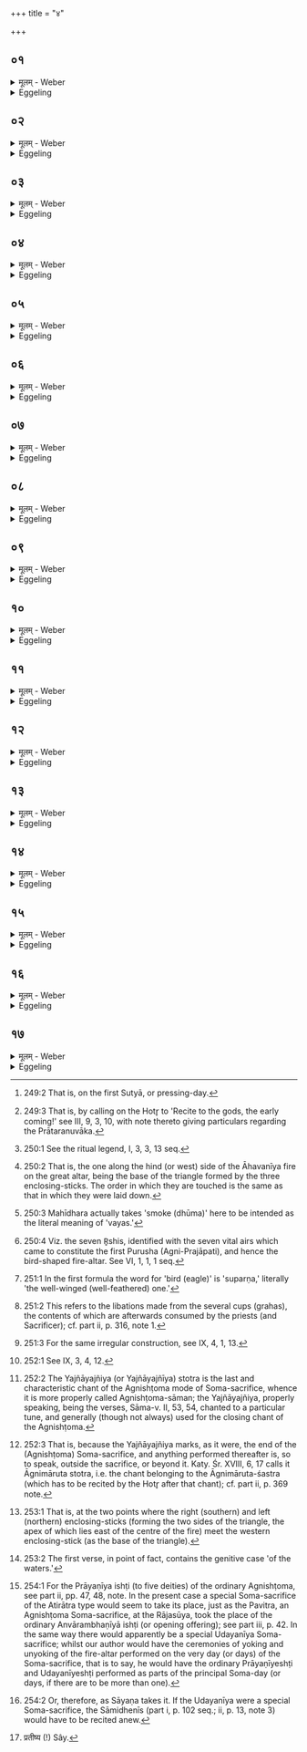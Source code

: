 +++
title = "४"

+++






##  ०१
<details><summary>मूलम् - Weber</summary>

अ᳘थ प्रातः᳘ प्रातरनुवाक᳘मुपाकरिष्य᳘न्॥  
अग्निं᳘ युनक्ति युक्ते᳘न स᳘मश्नवा इ᳘ति ते᳘न युक्ते᳘न स᳘र्वान्का᳘मान्त्स᳘मश्नुते तं वै᳘ पुर᳘स्तात्स᳘र्वस्य क᳘र्मणो युनक्ति तद्यत्किं चा᳘त्र ऊर्ध्वं᳘ क्रिय᳘ते युक्ते तत्स᳘र्वᳫं समा᳘धीयते॥
</details>

<details><summary>Eggeling</summary>

1. Then, early next morning [^egg_432], when about to bespeak the morning prayer [^egg_433], he yokes the Fire-altar, thinking, 'With it, when yoked, I shall obtain; and by it, when yoked, he obtains all wishes. He

[^egg_432]: 249:2 That is, on the first Sutyā, or pressing-day.

[^egg_433]: 249:3 That is, by calling on the Hotr̥ to 'Recite to the gods, the early coming!' see III, 9, 3, 10, with note thereto giving particulars regarding the Prātaranuvāka.

yokes it prior to the whole performance, so that all that is done thereafter is laden on that yoked (altar-cart).
</details>


##  ०२
<details><summary>मूलम् - Weber</summary>

परिधि᳘षु युनक्ति॥  
अग्न᳘य एते य᳘त्परिध᳘यो ऽग्नि᳘भिरेव त᳘दग्निं᳘ युनक्ति॥
</details>

<details><summary>Eggeling</summary>

2. He yokes it on the enclosing-sticks, for those enclosing-sticks are fires [^egg_434]: it is with fires he thus yokes the fire-altar.

[^egg_434]: 250:1 See the ritual legend, I, 3, 3, 13 seq.
</details>


##  ०३
<details><summary>मूलम् - Weber</summary>

स᳘ मध्यम᳘म् परिधि᳘मुपस्पृ᳘श्य॥  
एतद्य᳘जुर्जपत्यग्निं᳘ युनज्मि श᳘वसा घृतेने᳘ति ब᳘लं वै श᳘वो ऽग्निं᳘ युनज्मि ब᳘लेन च घृते᳘न चे᳘त्येत᳘द्दिव्य᳘ᳫं᳘ सुपर्णं व᳘यसा बृह᳘न्तमि᳘ति दिव्यो वा᳘ एष᳘ सुपर्णो व᳘यसो बृह᳘न्धूमे᳘न ते᳘न वयं᳘ गमेम ब्रध्न᳘स्य विष्ट᳘पᳫं स्वर्गं᳘ लोकं रो᳘हन्तो᳘ ऽधि ना᳘कमुत्तममि᳘त्येत᳘त्॥
</details>

<details><summary>Eggeling</summary>

3. Having touched the middle enclosing-stick [^egg_435], he mutters this formula (Vāj. S. XVIII, 51), 'The Fire I yoke with might, with ghee!'--might means strength: thus, 'The fire I yoke (furnish) with strength, with ghee;'--'the heavenly bird, great in vigour,'--for that (fire-altar) is indeed a heavenly bird, and great in vigour, in smoke [^egg_436];--'Thereby we will go to the region of the bay, rising unto the light, beyond the highest firmament!'--The firmament, doubtless, is the heavenly world: thus, 'Thereby we will go to the region, of the bay (horse, the sun) mounting up to the heavenly world, beyond the highest firmament.'

[^egg_435]: 250:2 That is, the one along the hind (or west) side of the Āhavanīya fire on the great altar, being the base of the triangle formed by the three enclosing-sticks. The order in which they are touched is the same as that in which they were laid down.

[^egg_436]: 250:3 Mahīdhara actually takes 'smoke (dhūma)' here to be intended as the literal meaning of 'vayas.'
</details>


##  ०४
<details><summary>मूलम् - Weber</summary>

अ᳘थ द᳘क्षिणे॥  
इमौ᳘ ते पक्षा᳘वज᳘रौ पतत्रि᳘णौ या᳘भ्यां र᳘क्षांस्यपहंस्यग्ने ता᳘भ्याम् पतेम सुकृ᳘तामु लोकं य᳘त्र ऋ᳘षयो जग्मुः᳘ प्रथमजाः᳘ पुराणा इ᳘त्यमूनेतदृ᳘षीनाह॥
</details>

<details><summary>Eggeling</summary>

4. Then on the southern (right) one, with (Vāj. S. XVIII, 52), 'By these never-decaying, feathered wings of thine wherewith thou repellest the demons, O Agni, may we fly to the world of the righteous whither the erst-born seers went of old!' he thereby alludes to those R̥shis [^egg_437].

[^egg_437]: 250:4 Viz. the seven R̥shis, identified with the seven vital airs which came to constitute the first Purusha (Agni-Prajāpati), and hence the bird-shaped fire-altar. See VI, 1, 1, 1 seq.
</details>


##  ०५
<details><summary>मूलम् - Weber</summary>

अथो᳘त्तरे॥  
इ᳘न्दुर्द᳘क्षः श्येन᳘ ऋता᳘वा हि᳘रण्यपक्षः शकुनो᳘ भुरण्युरि᳘त्यमृ᳘तं वै हि᳘रण्यममृ᳘तपक्षः शकुनो᳘ भर्ते᳘त्येत᳘न्महा᳘न्त्सध᳘स्थे ध्रुव आ नि᳘षत्तो न᳘मस्ते अस्तु मा᳘ मा हिंसीरि᳘त्यात्म᳘नः परिदां᳘ वदते॥
</details>

<details><summary>Eggeling</summary>

5. Then on the northern (left) one, with (Vāj. S. XVIII, 53), 'The potent drop, the faithful eagle, the golden-winged bird, the active (bhuraṇyu),'--golden means immortal: thus, 'the immortal-winged bird, the bearer (bhartr̥);'--'the mighty is seated in the firm seat: homage be to thee, injure me not!'--he thereby gives utterance to a surrender of his own self.
</details>


##  ०६
<details><summary>मूलम् - Weber</summary>

तद्य᳘न्मध्यमं य᳘जुः॥  
स᳘ आत्मा᳘थ ये᳘ अभि᳘तस्तौ᳘ पक्षौ त᳘स्मात्ते᳘पक्ष᳘वती भवतः पक्षौ हि तौ᳟॥
</details>

<details><summary>Eggeling</summary>

6. Now that middle formula is the body, and the two on both sides thereof are the wings (of the bird-shaped altar): hence these two allude to 'wings [^egg_438],' for these two are the wings.

[^egg_438]: 251:1 In the first formula the word for 'bird (eagle)' is 'suparṇa,' literally 'the well-winged (well-feathered) one.'
</details>


##  ०७
<details><summary>मूलम् - Weber</summary>

त्रिभि᳘र्युनक्ति॥  
त्रिवृ᳘दग्निर्या᳘वानग्निर्या᳘वत्यस्य मा᳘त्रा ता᳘वतैॗवैनमेत᳘द्युनक्ति॥
</details>

<details><summary>Eggeling</summary>

7. With three (formulas) he yokes it,--threefold is Agni: as great as Agni is, as great as is his measure, with so much he thus yokes him.
</details>


##  ०८
<details><summary>मूलम् - Weber</summary>

अ᳘थ रा᳘जानमभिषु᳘त्याग्नौ᳘ जुहोति॥  
एष वै स᳘ सव᳘ एतद्वै त᳘त्सूयते य᳘मस्मै त᳘मेता᳘ देव᳘ताः सव᳘मनुम᳘न्यन्ते या᳘भिर᳘नुमतः सूय᳘ते य᳘स्मै वै रा᳘जानो राज्य᳘मनुम᳘न्यन्ते स राजा भवति न स य᳘स्मै न तद्य᳘दग्नौ᳘ जुहो᳘ति त᳘दग्नि᳘मभि᳘षिञ्चतिॗ सो ऽस्यैष दै᳘व आत्मा सो᳘माभिषिक्तो भवत्यमृ᳘ताभिषिक्तो᳘ ऽथ भक्षयति त᳘दात्मा᳘नमभि᳘षिञ्चतिॗ सो ऽस्याय᳘मात्मा सो᳘माभिषिक्तो भवत्यमृ᳘ताभिषिक्तः॥
</details>

<details><summary>Eggeling</summary>

8. And when he has pressed the king (Soma) he offers in the fire [^egg_439]. This, indeed, is that very rite of consecration (or pressing)--and by that he is now consecrated (or pressed)--which this (Sacrificer) is permitted to perform by those deities with whose permission he is consecrated [^egg_440]; for he alone becomes king whom the (other) kings allow (to assume) the royal dignity, and not he whom (they do) not (allow to assume it). Now when he offers in the fire he thereby consecrates (anoints) Agni, and that divine body of his, being consecrated by Soma, becomes consecrated by the nectar of immortality. And he himself drinks (thereof): he thereby consecrates

[^egg_439]: 251:2 This refers to the libations made from the several cups (grahas), the contents of which are afterwards consumed by the priests (and Sacrificer); cf. part ii, p. 316, note 1.

[^egg_440]: 251:3 For the same irregular construction, see IX, 4, 1, 13.

himself, and this self (body) of his, being consecrated by Soma, becomes consecrated by the nectar of immortality.
</details>


##  ०९
<details><summary>मूलम् - Weber</summary>

अग्नौ᳘ हुत्वा᳘थ भक्षयति॥  
दै᳘वो वा᳘ अस्यैष᳘ आत्मा᳘ मानुॗषो ऽयं᳘ देवा᳘ उ वा अग्रे᳘ ऽथ मनुष्यास्त᳘स्मादग्नौ᳘ हुत्वा᳘थ भक्षयति॥
</details>

<details><summary>Eggeling</summary>

9. Having offered in the fire (or, on the fire-altar), he drinks (Soma), for that (fire-altar) is his (the Sacrificer's) divine body [^egg_441], and this (Sacrificer's real body) is his human one; and the gods indeed were first, and afterwards men: therefore, having offered (Soma) in the fire, he drinks (thereof).

[^egg_441]: 252:1 See IX, 3, 4, 12.
</details>


##  १०
<details><summary>मूलम् - Weber</summary>

अ᳘थैनं वि᳘मुञ्चति॥  
आप्त्वा तं का᳘मं य᳘स्मै का᳘मायैनं युङ्क्ते᳘ यज्ञायज्ञि᳘यᳫं स्तोत्र᳘मुपाकरिष्य᳘न्त्स्वर्गो वै᳘ लोको यज्ञायज्ञि᳘यमेत᳘स्य वै ग᳘त्या एनं युङ्क्ते त᳘दाप्त्वा तं का᳘मं य᳘स्मै का᳘मायैनं युङ्क्ते᳟॥
</details>

<details><summary>Eggeling</summary>

10. Having now obtained the wish for (the accomplishment of) which he yokes it (the altar), he unyokes it when about to bespeak the Yajñāyajñiya stotra [^egg_442],--for the Yajñāyajñiya is the heavenly world, and it is for the attainment of that (world) that he yokes it: thus (he unyokes it) after obtaining the wish for which he yoked it.

[^egg_442]: 252:2 The Yajñāyajñiya (or Yajñāyajñīya) stotra is the last and characteristic chant of the Agnishṭoma mode of Soma-sacrifice, whence it is more properly called Agnishṭoma-sāman; the Yajñāyajñiya, properly speaking, being the verses, Sāma-v. II, 53, 54, chanted to a particular tune, and generally (though not always) used for the closing chant of the Agnishṭoma.
</details>


##  ११
<details><summary>मूलम् - Weber</summary>

तं वै᳘ पुर᳘स्तात्स्तोत्र᳘स्य वि᳘मुञ्चति॥  
स य᳘दुप᳘रिष्टात्स्तोत्र᳘स्य विमुञ्चेत्प᳘राङ् हैत᳘ᳫं᳘ स्वर्गं᳘ लोक᳘मतिप्र᳘णश्येद᳘थ य᳘त्पुर᳘स्तात्स्तोत्र᳘स्य विमुञ्च᳘ति त᳘त्सम्प्रति᳘ स्वर्गं᳘ लोक᳘माप्त्वा वि᳘मुञ्चति॥
</details>

<details><summary>Eggeling</summary>

11. It is prior to the Stotra that he unyokes it:--were he to unyoke after the Stotra, he would pass beyond that world [^egg_443] and lose it; but when he unyokes prior to the Stotra, he unyokes forthwith after reaching the world of heaven.

[^egg_443]: 252:3 That is, because the Yajñāyajñiya marks, as it were, the end of the (Agnishṭoma) Soma-sacrifice, and anything performed thereafter is, so to speak, outside the sacrifice, or beyond it. Katy. Śr. XVIII, 6, 17 calls it Āgnimāruta stotra, i.e. the chant belonging to the Āgnimāruta-śastra (which has to be recited by the Hotr̥ after that chant); cf. part ii, p. 369 note.
</details>


##  १२
<details><summary>मूलम् - Weber</summary>

परिधि᳘षु वि᳘मुञ्चति॥  
परिधि᳘षु᳘ ह्येनं युन᳘क्ति य᳘त्र वाव यो᳘ग्यं युञ्ज᳘न्ति त᳘देव तद्वि᳘मुञ्चन्ति॥
</details>

<details><summary>Eggeling</summary>

12. He unyokes it on the enclosing-sticks, for it

is on the enclosing-sticks that he yokes it, and at whatever place (of the body) people yoke a horse there they also unyoke it.
</details>


##  १३
<details><summary>मूलम् - Weber</summary>

स᳘ संध्यो᳘रुपस्पृ᳘श्य॥  
एने य᳘जुषी जपति त᳘था द्वे य᳘जुषी त्री᳘न्परिधी᳘ननुवि᳘भवतो दिवो᳘ मूॗर्धासि पृथिव्या ना᳘भिरि᳘ति द᳘क्षिणे वि᳘श्वस्य मूर्धन्न᳘धि तिष्ठसि श्रित इत्यु᳘त्तरे मूर्ध᳘वतीभ्याम् मूर्धाॗ ह्य᳘स्यैषो ऽप्सुम᳘तीभ्यामग्ने᳘रेत᳘द्वैश्वानर᳘स्य स्तोत्रं य᳘द्यज्ञायज्ञि᳘यं शा᳘न्तिर्वा आ᳘पस्त᳘स्मादप्सुम᳘तीभ्याम्॥
</details>

<details><summary>Eggeling</summary>

13. Having touched it (the fire) at the two joints [^egg_444], he mutters these two formulas,--thus two formulas equal in power three enclosing-sticks,--with (Vāj. S. XVIII, 54), 'The sky's head thou art, the earth's navel, [the essence of the waters and plants, the life of all, the ample refuge (?): homage be to the path!]' on the right, and with (55), 'On the head of the All dost thou keep standing, [in the (aerial) ocean is thy heart, in the waters thy life: bestow water, send the water-store (cloud),--from the sky, from the cloud, from the air, from the earth, favour us with rain!]' on the left (joint),--thus with two (verses) containing (the word) 'head,' for this, is indeed its head; and containing (the words) 'in the waters [^egg_445]': that Yajñāyajñiya doubtless is Agni Vaiśvānara's chant of praise, and water is (a means of) appeasing,--therefore (he touches them) with two (verses) containing (the words)--'the waters.'

[^egg_444]: 253:1 That is, at the two points where the right (southern) and left (northern) enclosing-sticks (forming the two sides of the triangle, the apex of which lies east of the centre of the fire) meet the western enclosing-stick (as the base of the triangle).

[^egg_445]: 253:2 The first verse, in point of fact, contains the genitive case 'of the waters.'
</details>


##  १४
<details><summary>मूलम् - Weber</summary>

द्वा᳘भ्यां वि᳘मुञ्चति॥  
द्विपाद्य᳘जमानो य᳘जमानो ऽग्निर्या᳘वानग्निर्या᳘वत्यस्य मा᳘त्रा ता᳘वतैॗवैनमेतद्वि᳘मुञ्चति त्रिभि᳘र्युनक्ति तत्प᳘ञ्च प᳘ञ्चचितिको ऽग्निः प᳘ञ्च ऽर्त᳘वः संवत्सरः᳘ संवत्सॗरो ऽग्निर्या᳘वानग्निर्या᳘वत्यस्य मा᳘त्रा ता᳘वत्त᳘द्भवति॥
</details>

<details><summary>Eggeling</summary>

14. With two (verses) he unyokes it,--two-footed is the Sacrificer, and Agni is the Sacrificer: as great as Agni is, as great as is his measure, with so much he thus unyokes him. With three (verses) he yokes,--that (makes) five,--the fire-altar consists of five layers, the year (of) five seasons, and Agni is

the year: as great as Agni is, as great as is his measure, so great is this.
</details>


##  १५
<details><summary>मूलम् - Weber</summary>

तᳫं है᳘के॥  
प्रायणी᳘य एॗवातिरात्रे᳘ युञ्ज᳘न्त्युदयनी᳘ये वि᳘मुञ्चन्ति संस्थारूपं वा᳘ एतद्य᳘द्विमो᳘चनं कि᳘म् पुरा᳘ संस्था᳘यै संस्थारूपं᳘ कुर्यामे᳘ति न त᳘था कुर्याद᳘हरहरहर्वा᳘ एष᳘ यज्ञ᳘स्तायते ऽहरहः सं᳘तिष्ठते᳘ ऽहरहरेनᳫं स्वर्ग᳘स्य लोक᳘स्य ग᳘त्यै युङ्क्ते᳘ ऽहरहरेनेन स्वर्गं᳘ लोकं᳘ गछति त᳘स्माद᳘हरहरेव᳘ युञ्ज्याद᳘हरहर्वि᳘मुञ्चेत्॥
</details>

<details><summary>Eggeling</summary>

15. Now, some yoke it (the fire-altar) at a Prāyaṇīya [^egg_446] Atirātra, and unyoke it at an Udayanīya, saying, 'The unyoking, surely, is a certain form of completion, and why should we perform a form of completion prior to the completion (of the sacrifice)?' But let him not do this, for day by day this sacrifice is performed, and day by day it comes to completion; day by day he yokes that (altar) for the attainment of the heavenly world, and day by day he thereby attains the heavenly world: let him therefore yoke it day by day, and unyoke it day by day.

[^egg_446]: 254:1 For the Prāyaṇīya ishṭi (to five deities) of the ordinary Agnishṭoma, see part ii, pp. 47, 48, note. In the present case a special Soma-sacrifice of the Atirātra type would seem to take its place, just as the Pavitra, an Agnishṭoma Soma-sacrifice, at the Rājasūya, took the place of the ordinary Anvārambhaṇīyā ishṭi (or opening offering); see part iii, p. 42. In the same way there would apparently be a special Udayanīya Soma-sacrifice; whilst our author would have the ceremonies of yoking and unyoking of the fire-altar performed on the very day (or days) of the Soma-sacrifice, that is to say, he would have the ordinary Prāyaṇīyeshṭi and Udayanīyeshṭi performed as parts of the principal Soma-day (or days, if there are to be more than one).
</details>


##  १६
<details><summary>मूलम् - Weber</summary>

अ᳘थो य᳘था प्रायणी᳘ये ऽतिरात्रे᳟॥  
सामिधेनी᳘रनू᳘च्य ब्रूया᳘दुदयनी᳘य एवा᳘तो ऽनुवक्तास्मी᳘ति तादृक्तत्त᳘स्माद᳘हरहरेव᳘ युञ्ज्यद᳘हरहर्वि᳘मुञ्चेत्॥
</details>

<details><summary>Eggeling</summary>

16. And, indeed, it would be just as if, at the Prāyaṇīya Atirātra, after reciting the kindling-verses, he were to say, 'Hereafter [^egg_447], at the Udayanīya, I shall recite (them again)!' Let him therefore yoke (the altar) day by day, and unyoke it day by day.

[^egg_447]: 254:2 Or, therefore, as Sāyaṇa takes it. If the Udayanīya were a special Soma-sacrifice, the Sāmidhenīs (part i, p. 102 seq.; ii, p. 13, note 3) would have to be recited anew.
</details>


##  १७
<details><summary>मूलम् - Weber</summary>

त᳘द्धैतछा᳘ण्डिल्यः॥  
कङ्कती᳘येभ्यो ऽहरहःकर्म᳘ प्रदि᳘श्य [^wbr_1] प्र᳘वव्राजा᳘हरहरेव᳘ वो युन᳘जान᳘हरहर्वि᳘मुञ्चानि᳘ति त᳘स्माद᳘हरहरेव᳘ युञ्ज्याद᳘हरहर्वि᳘मुञ्चेत्॥  

[^wbr_1]: प्रतीष्य (!) Sây.
</details>
<details><summary>Eggeling</summary>

17. And on this point, Śāṇḍilya, indeed, having enjoined on the Kaṅkatīyas the day-by-day performance,

went on his way, saying, 'Day by day they shall yoke for you, and day by day they shall unyoke!' Let him therefore yoke day by day, and unyoke day by day.
</details>

